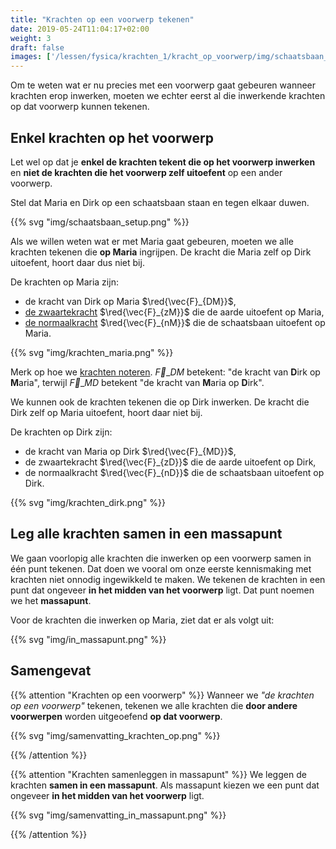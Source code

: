 ```yaml
---
title: "Krachten op een voorwerp tekenen"
date: 2019-05-24T11:04:17+02:00
weight: 3
draft: false
images: ['/lessen/fysica/krachten_1/kracht_op_voorwerp/img/schaatsbaan_setup.png', '/lessen/fysica/krachten_1/kracht_op_voorwerp/img/krachten_maria.png', '/lessen/fysica/krachten_1/kracht_op_voorwerp/img/krachten_dirk.png']
---
```


Om te weten wat er nu precies met een voorwerp gaat gebeuren wanneer krachten erop
inwerken, moeten we echter eerst al die inwerkende krachten op dat voorwerp kunnen tekenen.

## Enkel krachten op het voorwerp

Let wel op dat je **enkel de
krachten tekent die op het voorwerp inwerken** en **niet de krachten die het
voorwerp zelf uitoefent** op een ander voorwerp.

Stel dat Maria en Dirk op een schaatsbaan staan en tegen elkaar duwen.

{{% svg "img/schaatsbaan_setup.png" %}}

Als we willen weten wat er met Maria gaat gebeuren, moeten we alle krachten
tekenen die **op Maria** ingrijpen. De kracht die Maria zelf op Dirk uitoefent,
hoort daar dus niet bij.

De krachten op Maria zijn:

* de kracht van Dirk op Maria $\red{\vec{F}_{DM}}$,
* [de zwaartekracht](../zwaartekracht) $\red{\vec{F}_{zM}}$  die de aarde uitoefent
op Maria,
* [de normaalkracht](../normaalkracht) $\red{\vec{F}_{nM}}$ die de schaatsbaan
uitoefent op Maria.

{{% svg "img/krachten_maria.png" %}}

Merk op hoe we [krachten
noteren](../krachtvector#kracht-is-een-vectoriële-grootheid).
$\vec{F}\_{DM}$ betekent: "de kracht van
**D**irk op **M**aria", terwijl $\vec{F}\_{MD}$ betekent "de kracht van
**M**aria op **D**irk".

We kunnen ook de krachten tekenen die op Dirk inwerken. De kracht die Dirk zelf op
Maria uitoefent, hoort daar niet bij.

De krachten op Dirk zijn:

* de kracht van Maria op Dirk $\red{\vec{F}_{MD}}$,
* de zwaartekracht $\red{\vec{F}_{zD}}$ die de aarde uitoefent op Dirk,
* de normaalkracht $\red{\vec{F}_{nD}}$ die de schaatsbaan uitoefent op Dirk.

{{% svg "img/krachten_dirk.png" %}}

## Leg alle krachten samen in een massapunt

We gaan voorlopig alle krachten die inwerken op een voorwerp samen in één punt tekenen. Dat doen we vooral om onze eerste kennismaking met krachten niet onnodig ingewikkeld te maken. We tekenen de krachten in een punt dat ongeveer **in het midden van het voorwerp** ligt. Dat punt noemen we het **massapunt**.

Voor de krachten die inwerken op Maria, ziet dat er als volgt uit:

{{% svg "img/in_massapunt.png" %}}

## Samengevat

{{% attention "Krachten op een voorwerp" %}}
Wanneer we *"de krachten op een voorwerp"* tekenen, tekenen we alle krachten
die **door andere voorwerpen** worden uitgeoefend **op dat voorwerp**.

{{% svg "img/samenvatting_krachten_op.png" %}}

{{% /attention %}}

{{% attention "Krachten samenleggen in massapunt" %}}
We leggen de krachten **samen in een massapunt**. Als massapunt kiezen we een punt dat ongeveer **in het midden van het voorwerp** ligt.

{{% svg "img/samenvatting_in_massapunt.png" %}}

{{% /attention %}}
